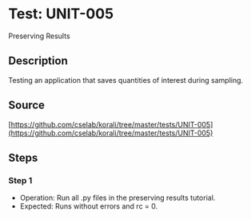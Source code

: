 # Test: UNIT-005

Preserving Results

## Description

Testing an application that saves quantities of interest during sampling.

## Source

[https://github.com/cselab/korali/tree/master/tests/UNIT-005](https://github.com/cselab/korali/tree/master/tests/UNIT-005)

## Steps

### Step 1

+ Operation: Run all .py files in the preserving results tutorial.
+ Expected: Runs without errors and rc = 0. 

